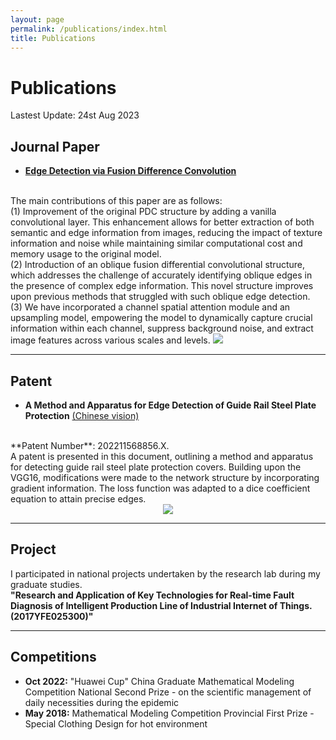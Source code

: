 ```yaml
---
layout: page
permalink: /publications/index.html
title: Publications
---
```


# Publications

Lastest Update: 24st Aug 2023&nbsp;

## Journal Paper

- [**Edge Detection via Fusion Difference Convolution**](https://doi.org/10.3390/s23156883)
<br>
The main contributions of this paper are as follows:<br>
(1) Improvement of the original PDC structure by adding a vanilla convolutional layer. This enhancement allows for better extraction of both semantic and edge information from images, reducing the impact of texture information and noise while maintaining similar computational cost and memory usage to the original model.<br>
(2) Introduction of an oblique fusion differential convolutional structure, which addresses the challenge of accurately identifying oblique edges in the presence of complex edge information. This novel structure improves upon previous methods that struggled with such oblique edge detection.<br>
(3) We have incorporated a channel spatial attention module and an upsampling model, empowering the model to dynamically capture crucial information within each channel, suppress background noise, and extract image features across various scales and levels.

<img src="https://wzs-go.github.io/images/fig2.jpg" style="max-width: 100%; height: auto;">

---

## Patent

- **A Method and Apparatus for Edge Detection of Guide Rail Steel Plate Protection** [(Chinese vision)](https://wzs-go.github.io/file/papentwzs.pdf)
<br>
**Patent Number**: 202211568856.X.<br>
A patent is presented in this document, outlining a method and apparatus for detecting guide rail steel plate protection covers. Building upon the VGG16, modifications were made to the network structure by incorporating gradient information. The loss function was adapted to a dice coefficient equation to attain precise edges.

<div style="text-align: center;">
    <img src="https://wzs-go.github.io/images/fig3.png" style="max-width: 60%; height: auto; display: inline-block;">
</div>


---

## Project

I participated in national projects undertaken by the research lab during my graduate studies. <br>
**"Research and Application of Key Technologies for Real-time Fault Diagnosis of Intelligent Production Line of Industrial Internet of Things.(2017YFE025300)"**

---

## Competitions

- **Oct 2022:** "Huawei Cup" China Graduate Mathematical Modeling Competition National Second Prize - on the scientific management of daily necessities during the epidemic
- **May 2018:** Mathematical Modeling Competition Provincial First Prize - Special Clothing Design for hot environment

